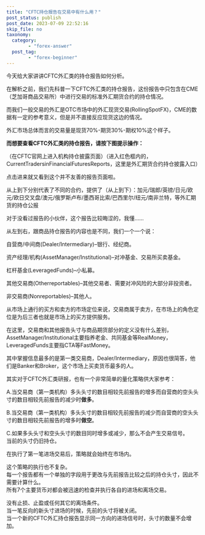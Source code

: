 ```yaml
---
title: "CFTC持仓报告在交易中有什么用？"
post_status: publish
post_date: 2023-07-09 22:52:16
skip_file: no
taxonomy:
  category:
        - "forex-answer"
  post_tag:
        - "forex-beginner"
---
```


今天给大家讲讲CFTC外汇类的持仓报告如何分析。

在解析之前，我们先科普一下CFTC外汇类的持仓报告，这份报告中只包含在CME（芝加哥商品交易所）中进行交易的标准外汇期货合约的持仓情况。

而我们一般交易的外汇是OTC市场中的外汇现货交易(RollingSpotFX)，CME的数据有一定的参考意义，但是并不直接反应现货这边的情况。

外汇市场总体而言的交易量是现货70%-期货30%-期权10%这个样子。

**而想要查看CFTC外汇类的持仓报告，请按下图提示操作：**

（在CFTC官网上进入机构持仓披露页面）（进入红色框内的，CurrentTradersinFinancialFuturesReports，这里是外汇期货合约持仓披露入口）

点击进来就又看到这个并不友善的报告页面啦。

从上到下分别代表了不同的合约，提供了（从上到下）：加元/瑞郎/英镑/日元/欧元/欧日交叉盘/澳元/俄罗斯卢布/墨西哥比索/巴西里尔/纽元/南非兰特，等外汇期货的持仓公报

对于没看过报告的小伙伴，这个报告比较晦涩的，我懂……

从左到右，跟商品持仓报告的内容也是不同，我们一个一个说：

自营商/中间商(Dealer/Intermediary)–银行、经纪商。

资产经理/机构(AssetManager/Institutional)–对冲基金、交易所买卖基金。

杠杆基金(LeveragedFunds)–小私募。

其他交易商(Otherreportables)–其他交易者、需要对冲风险的大部分非投资者。

非交易商(Nonreportables)–其他人。

从市场上通行的买方和卖方的市场定位来说，交易商属于卖方，在市场上的角色定位是为后三者也就是市场上的买方提供服务。

在这里，交易商和其他报告头寸与商品期货部分的定义没有什么差别，AssetManager/Institutional主要指养老金、共同基金等RealMoney，LeveragedFunds主要指CTA等FastMoney。

其中掌握信息最多的是第一类交易商，Dealer/Intermediary，原因也很简答，他们是Banker和Broker，这个市场上买卖货币最多的人。

其实对于CFTC外汇类研报，也有一个非常简单的量化策略供大家参考：

A.当交易商（第一类机构）多头头寸的数目相较先前报告的增多而自营商的空头头寸的数目相较先前报告的减少时**做多**。

B.当交易商（第一类机构）多头头寸的数目相较先前报告的减少而自营商的空头头寸的数目相较先前报告的增多时**做空**。

C.如果多头头寸和空头头寸的数目同时增多或减少，那么不会产生交易信号。  
当前的头寸仍旧持仓。

在执行了第一笔进场交易后，策略就会始终在市场内。

这个策略的执行也不复杂。  
每一个报告都有一个单独的字段用于更改与先前报告比较之后的持仓头寸，因此不需要计算什么。  
所有7个主要货币对都会被迅速的检查并执行各自的进场和离场交易。

没有止损、止盈或任何其它的离场条件。  
当一笔反向的新头寸进场的时候，先前的头寸将被关闭。  
当一个新的CFTC外汇持仓报告显示同一方向的进场信号时，头寸的数量不会增加。
